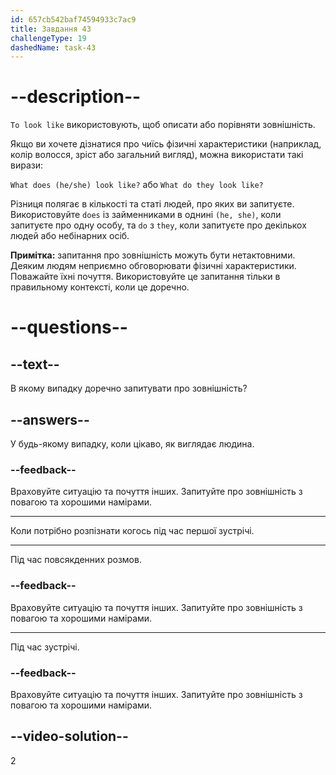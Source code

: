 ```yaml
---
id: 657cb542baf74594933c7ac9
title: Завдання 43
challengeType: 19
dashedName: task-43
---
```


# --description--

`To look like` використовують, щоб описати або порівняти зовнішність.

Якщо ви хочете дізнатися про чиїсь фізичні характеристики (наприклад, колір волосся, зріст або загальний вигляд), можна використати такі вирази:

`What does (he/she) look like?` або `What do they look like?`

Різниця полягає в кількості та статі людей, про яких ви запитуєте. Використовуйте `does` із займенниками в однині `(he, she)`, коли запитуєте про одну особу, та `do` з `they`, коли запитуєте про декількох людей або небінарних осіб.

**Примітка:** запитання про зовнішність можуть бути нетактовними. Деяким людям неприємно обговорювати фізичні характеристики. Поважайте їхні почуття. Використовуйте це запитання тільки в правильному контексті, коли це доречно.


# --questions--

## --text--

В якому випадку доречно запитувати про зовнішність?

## --answers--

У будь-якому випадку, коли цікаво, як виглядає людина.

### --feedback--

Враховуйте ситуацію та почуття інших. Запитуйте про зовнішність з повагою та хорошими намірами.

---

Коли потрібно розпізнати когось під час першої зустрічі.

---

Під час повсякденних розмов.

### --feedback--

Враховуйте ситуацію та почуття інших. Запитуйте про зовнішність з повагою та хорошими намірами.

---

Під час зустрічі.

### --feedback--

Враховуйте ситуацію та почуття інших. Запитуйте про зовнішність з повагою та хорошими намірами.

## --video-solution--

2
